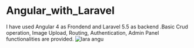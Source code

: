 # Angular_with_Laravel
I have used Angular 4 as Frondend and Laravel 5.5 as backend .Basic Crud operation, Image Upload, Routing, Authentication, Admin Panel functionalities are provided.
![lara angu](https://user-images.githubusercontent.com/15046800/35195810-0f82f3c6-fef3-11e7-97ea-043ef657f1e7.png)
